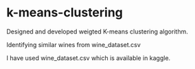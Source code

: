 # k-means-clustering

Designed and developed weigted K-means clustering algorithm. 

Identifying similar wines from wine_dataset.csv

I have used wine_dataset.csv which is available in kaggle.
